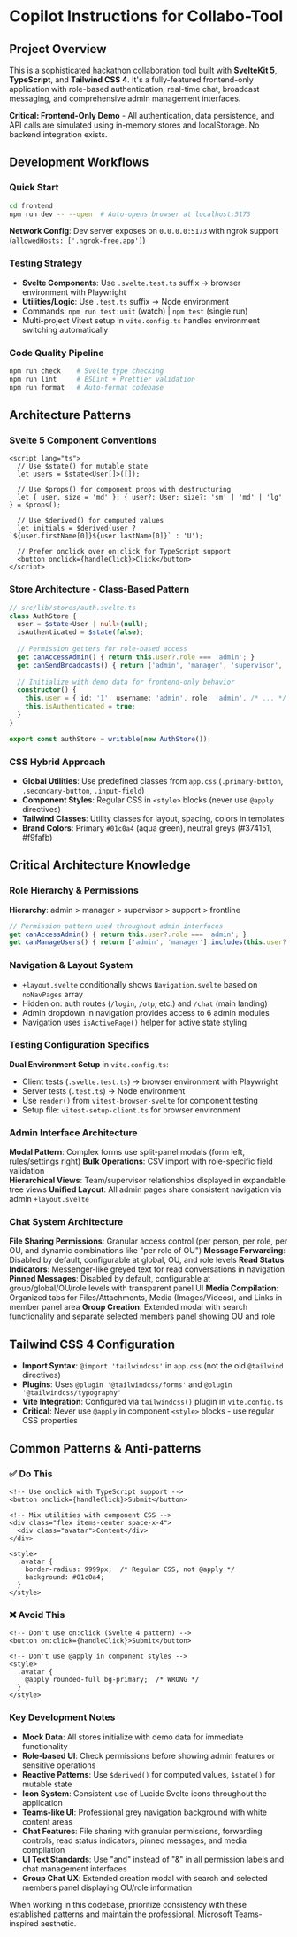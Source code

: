 # Copilot Instructions for Collabo-Tool

## Project Overview
This is a sophisticated hackathon collaboration tool built with **SvelteKit 5**, **TypeScript**, and **Tailwind CSS 4**. It's a fully-featured frontend-only application with role-based authentication, real-time chat, broadcast messaging, and comprehensive admin management interfaces.

**Critical: Frontend-Only Demo** - All authentication, data persistence, and API calls are simulated using in-memory stores and localStorage. No backend integration exists.

## Development Workflows

### Quick Start
```bash
cd frontend
npm run dev -- --open  # Auto-opens browser at localhost:5173
```

**Network Config**: Dev server exposes on `0.0.0.0:5173` with ngrok support (`allowedHosts: ['.ngrok-free.app']`)

### Testing Strategy
- **Svelte Components**: Use `.svelte.test.ts` suffix → browser environment with Playwright
- **Utilities/Logic**: Use `.test.ts` suffix → Node environment
- Commands: `npm run test:unit` (watch) | `npm test` (single run)
- Multi-project Vitest setup in `vite.config.ts` handles environment switching automatically

### Code Quality Pipeline
```bash
npm run check    # Svelte type checking
npm run lint     # ESLint + Prettier validation
npm run format   # Auto-format codebase
```

## Architecture Patterns

### Svelte 5 Component Conventions
```svelte
<script lang="ts">
  // Use $state() for mutable state
  let users = $state<User[]>([]);
  
  // Use $props() for component props with destructuring
  let { user, size = 'md' }: { user?: User; size?: 'sm' | 'md' | 'lg' } = $props();
  
  // Use $derived() for computed values
  let initials = $derived(user ? `${user.firstName[0]}${user.lastName[0]}` : 'U');
  
  // Prefer onclick over on:click for TypeScript support
  <button onclick={handleClick}>Click</button>
</script>
```

### Store Architecture - Class-Based Pattern
```typescript
// src/lib/stores/auth.svelte.ts
class AuthStore {
  user = $state<User | null>(null);
  isAuthenticated = $state(false);
  
  // Permission getters for role-based access
  get canAccessAdmin() { return this.user?.role === 'admin'; }
  get canSendBroadcasts() { return ['admin', 'manager', 'supervisor', 'support'].includes(this.user?.role || ''); }
  
  // Initialize with demo data for frontend-only behavior
  constructor() {
    this.user = { id: '1', username: 'admin', role: 'admin', /* ... */ };
    this.isAuthenticated = true;
  }
}

export const authStore = writable(new AuthStore());
```

### CSS Hybrid Approach
- **Global Utilities**: Use predefined classes from `app.css` (`.primary-button`, `.secondary-button`, `.input-field`)
- **Component Styles**: Regular CSS in `<style>` blocks (never use `@apply` directives)
- **Tailwind Classes**: Utility classes for layout, spacing, colors in templates
- **Brand Colors**: Primary `#01c0a4` (aqua green), neutral greys (#374151, #f9fafb)

## Critical Architecture Knowledge

### Role Hierarchy & Permissions
**Hierarchy**: admin > manager > supervisor > support > frontline
```typescript
// Permission pattern used throughout admin interfaces
get canAccessAdmin() { return this.user?.role === 'admin'; }
get canManageUsers() { return ['admin', 'manager'].includes(this.user?.role || ''); }
```

### Navigation & Layout System
- `+layout.svelte` conditionally shows `Navigation.svelte` based on `noNavPages` array
- Hidden on: auth routes (`/login`, `/otp`, etc.) and `/chat` (main landing)
- Admin dropdown in navigation provides access to 6 admin modules
- Navigation uses `isActivePage()` helper for active state styling

### Testing Configuration Specifics
**Dual Environment Setup** in `vite.config.ts`:
- Client tests (`.svelte.test.ts`) → browser environment with Playwright
- Server tests (`.test.ts`) → Node environment  
- Use `render()` from `vitest-browser-svelte` for component testing
- Setup file: `vitest-setup-client.ts` for browser environment

### Admin Interface Architecture
**Modal Pattern**: Complex forms use split-panel modals (form left, rules/settings right)
**Bulk Operations**: CSV import with role-specific field validation  
**Hierarchical Views**: Team/supervisor relationships displayed in expandable tree views
**Unified Layout**: All admin pages share consistent navigation via admin `+layout.svelte`

### Chat System Architecture
**File Sharing Permissions**: Granular access control (per person, per role, per OU, and dynamic combinations like "per role of OU")
**Message Forwarding**: Disabled by default, configurable at global, OU, and role levels
**Read Status Indicators**: Messenger-like greyed text for read conversations in navigation
**Pinned Messages**: Disabled by default, configurable at group/global/OU/role levels with transparent panel UI
**Media Compilation**: Organized tabs for Files/Attachments, Media (Images/Videos), and Links in member panel area
**Group Creation**: Extended modal with search functionality and separate selected members panel showing OU and role

## Tailwind CSS 4 Configuration
- **Import Syntax**: `@import 'tailwindcss'` in `app.css` (not the old `@tailwind` directives)
- **Plugins**: Uses `@plugin '@tailwindcss/forms'` and `@plugin '@tailwindcss/typography'`
- **Vite Integration**: Configured via `tailwindcss()` plugin in `vite.config.ts`
- **Critical**: Never use `@apply` in component `<style>` blocks - use regular CSS properties

## Common Patterns & Anti-patterns

### ✅ Do This
```svelte
<!-- Use onclick with TypeScript support -->
<button onclick={handleClick}>Submit</button>

<!-- Mix utilities with component CSS -->
<div class="flex items-center space-x-4">
  <div class="avatar">Content</div>
</div>

<style>
  .avatar {
    border-radius: 9999px;  /* Regular CSS, not @apply */
    background: #01c0a4;
  }
</style>
```

### ❌ Avoid This
```svelte
<!-- Don't use on:click (Svelte 4 pattern) -->
<button on:click={handleClick}>Submit</button>

<!-- Don't use @apply in component styles -->
<style>
  .avatar {
    @apply rounded-full bg-primary;  /* WRONG */
  }
</style>
```

### Key Development Notes
- **Mock Data**: All stores initialize with demo data for immediate functionality
- **Role-based UI**: Check permissions before showing admin features or sensitive operations  
- **Reactive Patterns**: Use `$derived()` for computed values, `$state()` for mutable state
- **Icon System**: Consistent use of Lucide Svelte icons throughout the application
- **Teams-like UI**: Professional grey navigation background with white content areas
- **Chat Features**: File sharing with granular permissions, forwarding controls, read status indicators, pinned messages, and media compilation
- **UI Text Standards**: Use "and" instead of "&" in all permission labels and chat management interfaces
- **Group Chat UX**: Extended creation modal with search and selected members panel displaying OU/role information

When working in this codebase, prioritize consistency with these established patterns and maintain the professional, Microsoft Teams-inspired aesthetic.
